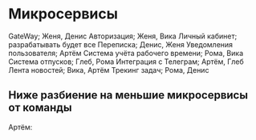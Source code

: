# Микросервисы

GateWay; Женя, Денис
Авторизация; Женя, Вика
Личный кабинет; разрабатывать будет все
Переписка; Денис, Женя
Уведомления пользователя; Артём
Система учёта рабочего времени; Рома, Вика
Система отпусков; Глеб, Рома
Интеграция с Телеграм; Артём, Глеб
Лента новостей; Вика, Артём
Трекинг задач; Рома, Денис

## Ниже разбиение на меньшие микросервисы от команды

Артём:
